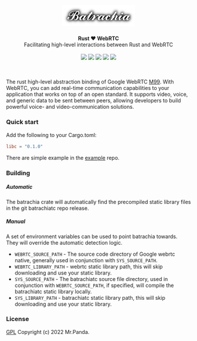 <h1 align="center">
    <img src="./logo.png" width="200px">
</h1>
<div align="center">
    <strong>Rust ❤️ WebRTC</strong>
    </br>
    <span>Facilitating high-level interactions between Rust and WebRTC</span>
</div>
</br>
<div align="center">
    <img src="https://img.shields.io/github/workflow/status/colourful-rtc/batrachia/tests"/>
    <img src="https://img.shields.io/github/languages/top/colourful-rtc/batrachia"/>
    <img src="https://img.shields.io/github/license/colourful-rtc/batrachia"/>
    <img src="https://img.shields.io/github/issues/colourful-rtc/batrachia"/>
    <img src="https://img.shields.io/github/stars/colourful-rtc/batrachia"/>
</div>
<br/>
<br/>


The rust high-level abstraction binding of Google WebRTC [M99](https://groups.google.com/g/discuss-webrtc/c/Yf6c3HW4N3k/m/3SC_Hy15BQAJ). With WebRTC, you can add real-time communication capabilities to your application that works on top of an open standard. It supports video, voice, and generic data to be sent between peers, allowing developers to build powerful voice- and video-communication solutions.


### Quick start

Add the following to your Cargo.toml:

```toml
libc = "0.1.0"
```

There are simple example in the [example](https://github.com/colourful-rtc/example) repo.

### Building

##### Automatic

The batrachia crate will automatically find the precompiled static library files in the git batrachiatc repo release.

##### Manual

A set of environment variables can be used to point batrachia towards. They will override the automatic detection logic.

* `WEBRTC_SOURCE_PATH` - The source code directory of Google webrtc native, generally used in conjunction with `SYS_SOURCE_PATH`.
* `WEBRTC_LIBRARY_PATH` - webrtc static library path, this will skip downloading and use your static library.
* `SYS_SOURCE_PATH` - The batrachiatc source file directory, used in conjunction with `WEBRTC_SOURCE_PATH`, if specified, will compile the batrachiatc static library locally.
* `SYS_LIBRARY_PATH` - batrachiatc static library path, this will skip downloading and use your static library.


### License
[GPL](./LICENSE) Copyright (c) 2022 Mr.Panda.
